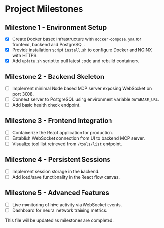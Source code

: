 # Project Milestones

## Milestone 1 - Environment Setup
- [x] Create Docker based infrastructure with `docker-compose.yml` for frontend, backend and PostgreSQL.
- [x] Provide installation script `install.sh` to configure Docker and NGINX with HTTPS.
- [x] Add `update.sh` script to pull latest code and rebuild containers.

## Milestone 2 - Backend Skeleton
- [ ] Implement minimal Node based MCP server exposing WebSocket on port 3008.
- [ ] Connect server to PostgreSQL using environment variable `DATABASE_URL`.
- [ ] Add basic health check endpoint.

## Milestone 3 - Frontend Integration
- [ ] Containerize the React application for production.
- [ ] Establish WebSocket connection from UI to backend MCP server.
- [ ] Visualize tool list retrieved from `/tools/list` endpoint.

## Milestone 4 - Persistent Sessions
- [ ] Implement session storage in the backend.
- [ ] Add load/save functionality in the React flow canvas.

## Milestone 5 - Advanced Features
- [ ] Live monitoring of hive activity via WebSocket events.
- [ ] Dashboard for neural network training metrics.

This file will be updated as milestones are completed.
